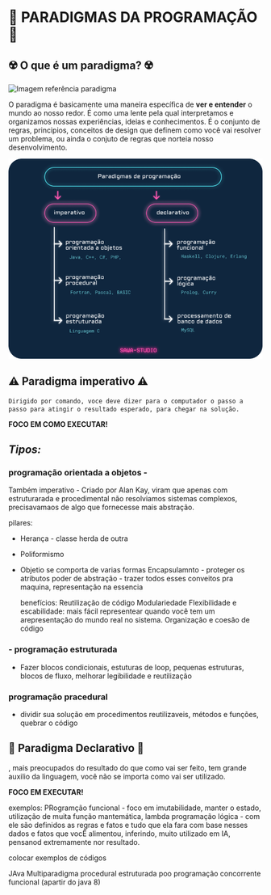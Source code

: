 # 🍵 PARADIGMAS DA PROGRAMAÇÃO 🍵

## ☢️ O que é um paradigma? ☢️

![Imagem referência paradigma](images/MUDE-SUAS-CREN%C3%87AS-2.jpg)


O paradigma é basicamente uma maneira específica de **ver e entender** o mundo ao nosso redor. É como uma lente pela qual interpretamos e organizamos nossas experiências, ideias e conhecimentos. É o conjunto de regras, principios, conceitos de design que definem como você vai resolver um problema, ou ainda o conjuto de regras que norteia nosso desenvolvimento.


![Paradigmas da Programação](images/paradigmasProgramacao.png)

## ⚠️ Paradigma imperativo ⚠️

    Dirigido por comando, voce deve dizer para o computador o passo a passo para atingir o resultado esperado, para chegar na solução.

**FOCO EM COMO EXECUTAR!**
        
## *Tipos:*

### programação orientada a objetos - 

Também imperativo - Criado por Alan Kay, viram que apenas com estruturarada e procedimental não resolviamos sistemas complexos, precisavamaos de algo que fornecesse mais abstração.

pilares:   
- Herança - classe herda de outra
- Poliformismo
- Objetio se comporta de varias formas
                Encapsulamnto - proteger os atributos
                poder de abstração - trazer todos esses conveitos pra maquina, representação na essencia

    benefícios: Reutilização de código
                Modulariedade
                Flexibilidade e escabilidade: mais fácil representear quando você tem um arepresentação do mundo real no sistema.
                Organização e coesão de código

### - programação estruturada 

- Fazer blocos condicionais, estuturas de loop, pequenas estruturas, blocos de fluxo, melhorar legibilidade e reutilização
        
### programação pracedural 

- dividir sua solução em procedimentos reutilizaveis, métodos e funções, quebrar o código
            
    
## 🎯 Paradigma Declarativo 🎯

, mais preocupados do resultado do que como vai ser feito, tem grande auxilio da linguagem, você não se importa como vai ser utilizado.

**FOCO EM EXECUTAR!**

exemplos:
         PRogramção funcional - foco em imutabilidade, manter o estado, utilização de muita função mantemática, lambda
            programação lógica - com ele são definidos as regras e fatos e tudo que ela fara com base nesses dados e fatos que vocÊ alimentou, inferindo, muito utilizado em IA, pensanod extremamente nor resultado.


colocar exemplos de códigos



JAva
    Multiparadigma
    procedural
    estruturada
    poo
    programação concorrente
    funcional (apartir do java 8)
